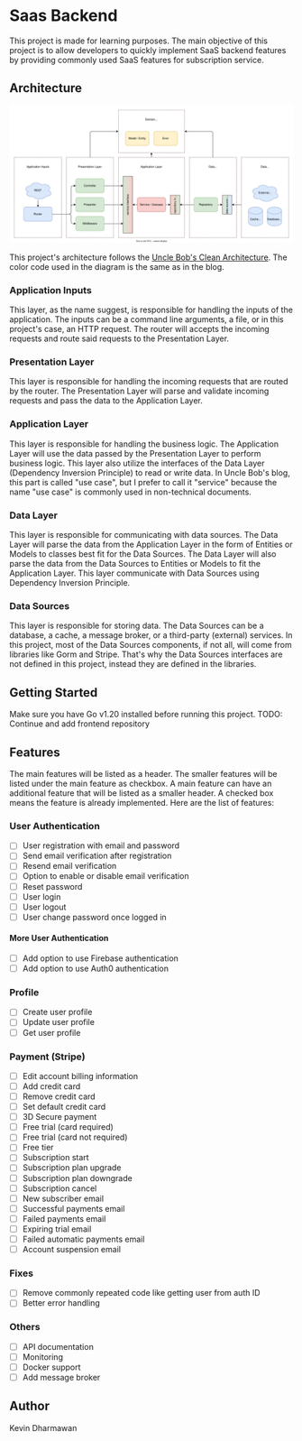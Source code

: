 # Saas Backend

This project is made for learning purposes. The main objective of this project is to allow developers to quickly implement SaaS backend features by providing commonly used SaaS features for subscription service.

## Architecture

![Architecture](./docs/architecture.drawio.svg)

This project's architecture follows the [Uncle Bob's Clean Architecture](https://blog.cleancoder.com/uncle-bob/2012/08/13/the-clean-architecture.html). The color code used in the diagram is the same as in the blog.

### Application Inputs

This layer, as the name suggest, is responsible for handling the inputs of the application. The inputs can be a command line arguments, a file, or in this project's case, an HTTP request. The router will accepts the incoming requests and route said requests to the Presentation Layer.

### Presentation Layer

This layer is responsible for handling the incoming requests that are routed by the router. The Presentation Layer will parse and validate incoming requests and pass the data to the Application Layer.

### Application Layer

This layer is responsible for handling the business logic. The Application Layer will use the data passed by the Presentation Layer to perform business logic. This layer also utilize the interfaces of the Data Layer (Dependency Inversion Principle) to read or write data. In Uncle Bob's blog, this part is called "use case", but I prefer to call it "service" because the name "use case" is commonly used in non-technical documents.

### Data Layer

This layer is responsible for communicating with data sources. The Data Layer will parse the data from the Application Layer in the form of Entities or Models to classes best fit for the Data Sources. The Data Layer will also parse the data from the Data Sources to Entities or Models to fit the Application Layer. This layer communicate with Data Sources using Dependency Inversion Principle.

### Data Sources

This layer is responsible for storing data. The Data Sources can be a database, a cache, a message broker, or a third-party (external) services. In this project, most of the Data Sources components, if not all, will come from libraries like Gorm and Stripe. That's why the Data Sources interfaces are not defined in this project, instead they are defined in the libraries.

## Getting Started

Make sure you have Go v1.20 installed before running this project. TODO: Continue and add frontend repository

## Features

The main features will be listed as a header. The smaller features will be listed under the main feature as checkbox. A main feature can have an additional feature that will be listed as a smaller header. A checked box means the feature is already implemented. Here are the list of features:

### User Authentication
- [ ] User registration with email and password
- [ ] Send email verification after registration
- [ ] Resend email verification
- [ ] Option to enable or disable email verification
- [ ] Reset password
- [ ] User login
- [ ] User logout
- [ ] User change password once logged in

#### More User Authentication
- [ ] Add option to use Firebase authentication
- [ ] Add option to use Auth0 authentication

### Profile
- [ ] Create user profile
- [ ] Update user profile
- [ ] Get user profile

### Payment (Stripe)
- [ ] Edit account billing information
- [ ] Add credit card
- [ ] Remove credit card
- [ ] Set default credit card
- [ ] 3D Secure payment
- [ ] Free trial (card required)
- [ ] Free trial (card not required)
- [ ] Free tier
- [ ] Subscription start
- [ ] Subscription plan upgrade
- [ ] Subscription plan downgrade
- [ ] Subscription cancel
- [ ] New subscriber email
- [ ] Successful payments email
- [ ] Failed payments email
- [ ] Expiring trial email
- [ ] Failed automatic payments email
- [ ] Account suspension email

### Fixes
- [ ] Remove commonly repeated code like getting user from auth ID
- [ ] Better error handling

### Others
- [ ] API documentation
- [ ] Monitoring
- [ ] Docker support
- [ ] Add message broker

## Author

Kevin Dharmawan